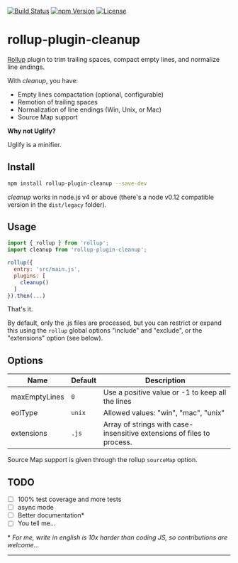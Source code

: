 [![Build Status][build-image]][build-url]
[![npm Version][npm-image]][npm-url]
[![License][license-image]][license-url]

# rollup-plugin-cleanup

[Rollup](http://rollupjs.org/) plugin to trim trailing spaces, compact empty lines, and normalize line endings.

With *cleanup*, you have:

* Empty lines compactation (optional, configurable)
* Remotion of trailing spaces
* Normalization of line endings (Win, Unix, or Mac)
* Source Map support

**Why not Uglify?**

Uglify is a minifier.

## Install

```sh
npm install rollup-plugin-cleanup --save-dev
```

*cleanup* works in node.js v4 or above (there's a node v0.12 compatible version in the `dist/legacy` folder).

## Usage

```js
import { rollup } from 'rollup';
import cleanup from 'rollup-plugin-cleanup';

rollup({
  entry: 'src/main.js',
  plugins: [
    cleanup()
  ]
}).then(...)
```

That's it.

By default, only the .js files are processed, but you can restrict or expand this using the `rollup` global options "include" and "exclude", or the "extensions" option (see below).

## Options

Name | Default | Description
---- | ------- | -----------
maxEmptyLines | `0` | Use a positive value or -1 to keep all the lines
eolType | `unix` | Allowed values: "win", "mac", "unix"
extensions | `.js` | Array of strings with case-insensitive extensions of files to process.

Source Map support is given through the rollup `sourceMap` option.

## TODO

- [ ] 100% test coverage and more tests
- [ ] async mode
- [ ] Better documentation*
- [ ] You tell me...

\* _For me, write in english is 10x harder than coding JS, so contributions are welcome..._

---

[build-image]:    https://img.shields.io/travis/aMarCruz/rollup-plugin-cleanup.svg
[build-url]:      https://travis-ci.org/aMarCruz/rollup-plugin-cleanup
[npm-image]:      https://img.shields.io/npm/v/rollup-plugin-cleanup.svg
[npm-url]:        https://www.npmjs.com/package/rollup-plugin-cleanup
[license-image]:  https://img.shields.io/npm/l/express.svg
[license-url]:    https://github.com/aMarCruz/rollup-plugin-cleanup/blob/master/LICENSE
